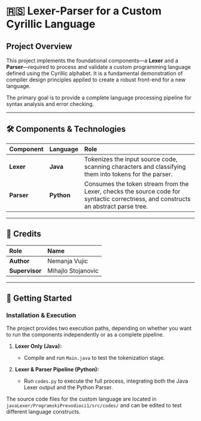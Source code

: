 # 🇷🇸 Lexer-Parser for a Custom Cyrillic Language

## Project Overview

This project implements the foundational components—a **Lexer** and a **Parser**—required to process and validate a custom programming language defined using the Cyrillic alphabet. It is a fundamental demonstration of compiler design principles applied to create a robust front-end for a new language.

The primary goal is to provide a complete language processing pipeline for syntax analysis and error checking.

***

## 🛠️ Components & Technologies

| Component | Language | Role |
| :--- | :--- | :--- |
| **Lexer** | **Java** | Tokenizes the input source code, scanning characters and classifying them into tokens for the parser. |
| **Parser** | **Python** | Consumes the token stream from the Lexer, checks the source code for syntactic correctness, and constructs an abstract parse tree. |

***

## 👤 Credits

| Role | Name |
| :--- | :--- |
| **Author** | Nemanja Vujic |
| **Supervisor** | Mihajlo Stojanovic |

***

## 🚀 Getting Started

### Installation & Execution

The project provides two execution paths, depending on whether you want to run the components independently or as a complete pipeline.

1.  **Lexer Only (Java):**
    * Compile and run `Main.java` to test the tokenization stage.

2.  **Lexer & Parser Pipeline (Python):**
    * Run `codes.py` to execute the full process, integrating both the Java Lexer output and the Python Parser.

The source code files for the custom language are located in `javaLexer/ProgramskiPrevodioci1/src/codes/` and can be edited to test different language constructs.
